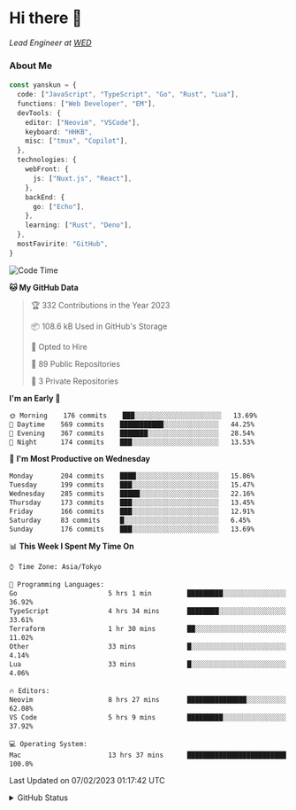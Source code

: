 # Hi there&nbsp;:wave:

_Lead Engineer at [WED](https://github.com/wedinc)_

### About Me

```ts
const yanskun = {
  code: ["JavaScript", "TypeScript", "Go", "Rust", "Lua"],
  functions: ["Web Developer", "EM"],
  devTools: {
    editor: ["Neovim", "VSCode"],
    keyboard: "HHKB",
    misc: ["tmux", "Copilot"],
  },
  technologies: {
    webFront: {
      js: ["Nuxt.js", "React"],
    },
    backEnd: {
      go: ["Echo"],
    },
    learning: ["Rust", "Deno"],
  },
  mostFavirite: "GitHub",
}
```

<!--START_SECTION:waka-->
![Code Time](http://img.shields.io/badge/Code%20Time-150%20hrs%206%20mins-blue)

**🐱 My GitHub Data** 

> 🏆 332 Contributions in the Year 2023
 > 
> 📦 108.6 kB Used in GitHub's Storage 
 > 
> 💼 Opted to Hire
 > 
> 📜 89 Public Repositories 
 > 
> 🔑 3 Private Repositories  
 > 
**I'm an Early 🐤** 

```text
🌞 Morning    176 commits    ███░░░░░░░░░░░░░░░░░░░░░░   13.69% 
🌆 Daytime    569 commits    ███████████░░░░░░░░░░░░░░   44.25% 
🌃 Evening    367 commits    ███████░░░░░░░░░░░░░░░░░░   28.54% 
🌙 Night      174 commits    ███░░░░░░░░░░░░░░░░░░░░░░   13.53%

```
📅 **I'm Most Productive on Wednesday** 

```text
Monday       204 commits    ████░░░░░░░░░░░░░░░░░░░░░   15.86% 
Tuesday      199 commits    ███░░░░░░░░░░░░░░░░░░░░░░   15.47% 
Wednesday    285 commits    █████░░░░░░░░░░░░░░░░░░░░   22.16% 
Thursday     173 commits    ███░░░░░░░░░░░░░░░░░░░░░░   13.45% 
Friday       166 commits    ███░░░░░░░░░░░░░░░░░░░░░░   12.91% 
Saturday     83 commits     █░░░░░░░░░░░░░░░░░░░░░░░░   6.45% 
Sunday       176 commits    ███░░░░░░░░░░░░░░░░░░░░░░   13.69%

```


📊 **This Week I Spent My Time On** 

```text
⌚︎ Time Zone: Asia/Tokyo

💬 Programming Languages: 
Go                       5 hrs 1 min         █████████░░░░░░░░░░░░░░░░   36.92% 
TypeScript               4 hrs 34 mins       ████████░░░░░░░░░░░░░░░░░   33.61% 
Terraform                1 hr 30 mins        ██░░░░░░░░░░░░░░░░░░░░░░░   11.02% 
Other                    33 mins             █░░░░░░░░░░░░░░░░░░░░░░░░   4.14% 
Lua                      33 mins             █░░░░░░░░░░░░░░░░░░░░░░░░   4.06%

🔥 Editors: 
Neovim                   8 hrs 27 mins       ███████████████░░░░░░░░░░   62.08% 
VS Code                  5 hrs 9 mins        █████████░░░░░░░░░░░░░░░░   37.92%

💻 Operating System: 
Mac                      13 hrs 37 mins      █████████████████████████   100.0%

```


 Last Updated on 07/02/2023 01:17:42 UTC
<!--END_SECTION:waka-->

<details>
<summary>GitHub Status</summary>
<picture>
  <source media="(prefers-color-scheme: dark)" srcset="https://raw.githubusercontent.com/yanskun/yanskun/master/profile-summary-card-output/nord_dark/0-profile-details.svg">
 <img src="https://raw.githubusercontent.com/yanskun/yanskun/master/profile-summary-card-output/default/0-profile-details.svg">
</picture>
<br>
<picture>
  <source media="(prefers-color-scheme: dark)" srcset="https://raw.githubusercontent.com/yanskun/yanskun/master/profile-summary-card-output/nord_dark/1-repos-per-language.svg">
 <img src="https://raw.githubusercontent.com/yanskun/yanskun/master/profile-summary-card-output/default/1-repos-per-language.svg">
</picture>
<picture>
  <source media="(prefers-color-scheme: dark)" srcset="https://raw.githubusercontent.com/yanskun/yanskun/master/profile-summary-card-output/nord_dark/2-most-commit-language.svg">
 <img src="https://raw.githubusercontent.com/yanskun/yanskun/master/profile-summary-card-output/default/2-most-commit-language.svg">
</picture>
<br>
<picture>
  <source media="(prefers-color-scheme: dark)" srcset="https://raw.githubusercontent.com/yanskun/yanskun/master/profile-summary-card-output/nord_dark/3-stats.svg">
 <img src="https://raw.githubusercontent.com/yanskun/yanskun/master/profile-summary-card-output/default/3-stats.svg">
</picture>
<picture>
  <source media="(prefers-color-scheme: dark)" srcset="https://raw.githubusercontent.com/yanskun/yanskun/master/profile-summary-card-output/nord_dark/4-productive-time.svg">
 <img src="https://raw.githubusercontent.com/yanskun/yanskun/master/profile-summary-card-output/default/4-productive-time.svg">
</picture>
</details>
